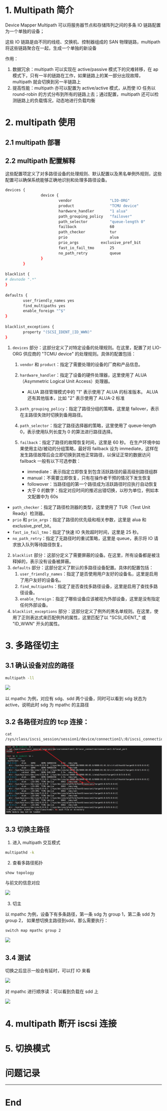 # 1. Multipath 简介

Device Mapper Multipath 可以将服务器节点和存储阵列之间的多条 IO 链路配置为一个单独的设备；

这些 IO 链路是由不同的线缆、交换机、控制器组成的 SAN 物理链路，multipath 将这些链路聚合在一起，生成一个单独的新设备

作用：

1. 数据冗余：multipath 可以实现在 active/passive 模式下的灾难转移，在 ap 模式下，只有一半的链路在工作，如果链路上的某一部分出现故障，multipath 就会切换到另一半链路上
2. 提高性能：multipath 亦可以配置为 active/active 模式，从而使 IO 任务以 round-robin 的方式分布到所有的链路上去；通过配置，multipath 还可以检测链路上的负载情况，动态地进行负载均衡

# 2. multipath 使用

## 2.1 multipath 部署

## 2.2 multipath 配置解释

这些配置项定义了对多路径设备的处理规则、默认配置以及黑名单例外规则，这些配置可以确保系统能够正确地识别和处理多路径设备。

```Bash
devices {
                device {
                        vendor                 "LIO-ORG"
                        product                "TCMU device"
                        hardware_handler       "1 alua"
                        path_grouping_policy   "failover"
                        path_selector          "queue-length 0"
                        failback               60
                        path_checker           tur
                        prio                   alua
                        prio_args          exclusive_pref_bit
                        fast_io_fail_tmo       25
                        no_path_retry          queue
                }
        }

blacklist {
# devnode ".*"
}

defaults {
        user_friendly_names yes
        find_multipaths yes
        enable_foreign "^$"
}

blacklist_exceptions {
        property "(SCSI_IDENT_|ID_WWN)"
}
```

1. `devices` 部分：这部分定义了对特定设备的处理规则。在这里，配置了对 LIO-ORG 供应商的 "TCMU device" 的处理规则。具体的配置包括：
   1. `vendor` 和 `product`：指定了需要处理的设备的厂商和产品信息。
   2. `hardware_handler`：指定了设备的硬件处理器，这里使用了 ALUA（Asymmetric Logical Unit Access）处理器。

      * ALUA 路径管理模式中的 "1" 表示使用了 ALUA 的标准版本。 ALUA 还有其他版本，比如 "2" 表示使用了 ALUA-2 标准
   3. `path_grouping_policy`：指定了路径分组的策略，这里是 failover，表示在主路径失效时切换到备用路径。
   4. `path_selector`：指定了路径选择器的策略，这里使用了 queue-length 0，表示使用队列长度为 0 的算法进行路径选择。
   5. `failback`：指定了路径的故障恢复时间，这里是 60 秒。
      在生产环境中如果使用主动/被动的分组策略，最好将 failback 设为 immediate，这样在发生路径故障后会立即切换到其他正常路径，以保证正常的数据访问
      failback 一般有以下可选参数：

      * immediate：表示指定立即恢复到包含活跃路径的最高级别路径组群
      * manual：不需要立即恢复，只有在操作者干预的情况下发生恢复
      * followover：当路径组的第一个路径成为活跃路径时应执行自动恢复
      * 大于 0 的数字：指定对应时间的推迟出错切换，以秒为单位，例如本文配置中为 60s

* `path_checker`：指定了路径检测器的类型，这里使用了 TUR（Test Unit Ready）检测器。
* `prio` 和 `prio_args`：指定了路径的优先级和相关参数，这里是 alua 和 exclusive_pref_bit。
* `fast_io_fail_tmo`：指定了快速 IO 失败超时时间，这里是 25 秒。
* `no_path_retry`：指定了无路径时的重试策略，这里是 queue，表示将 IO 请求放入队列等待路径恢复。

2. `blacklist` 部分：这部分定义了需要屏蔽的设备。在这里，所有设备都是被注释掉的，表示没有设备被屏蔽。
3. `defaults` 部分：这部分定义了默认的多路径设备配置。具体的配置包括：
   1. `user_friendly_names`：指定了是否使用用户友好的设备名，这里是启用了用户友好的设备名。
   2. `find_multipaths`：指定了是否查找多路径设备，这里是启用了查找多路径设备。
   3. `enable_foreign`：指定了哪些设备应该被视为外部设备，这里是没有指定任何外部设备。
4. `blacklist_exceptions` 部分：这部分定义了例外的黑名单规则。在这里，使用了正则表达式来匹配例外的属性，这里匹配了以 "SCSI_IDENT_" 或 "ID_WWN" 开头的属性。

# 3. 多路径切主

## 3.1 确认设备对应的路径

```Bash
multipath -ll
```

![](https://avfz9yyd53o.feishu.cn/space/api/box/stream/download/asynccode/?code=ZTM2NGQ2ZDdlOTMyMjg2ZGM3M2FkN2UwNDQwY2FmNWZfZHJMS3ZsbElCR0ZkaEVsQ2p4R3RsejhyRWFpNXpFMXBfVG9rZW46VHRpa2JkY1pGb3VsWkJ4bmZiMWN0S29Cbkp2XzE3MDM1NTY2NTc6MTcwMzU2MDI1N19WNA)

以 mpathc 为例，对应有 sdg、sdd 两个设备，同时可以看到 sdg 状态为 active，说明此时 sdg 为 mpathc 的主路径

## 3.2 各路径对应的 tcp 连接：

```
cat /sys/class/iscsi_session/session1/device/connection1\:0/iscsi_connection/connection1\:0/local_port

```

![1703821523724](image/multipath操作/1703821523724.png)

## 3.3 切换主路径

1. 进入 multipath 交互模式

```Bash
multipathd -k
```

2. 查看多路径拓扑

```Bash
show topology
```

与前文的信息对应

![](https://avfz9yyd53o.feishu.cn/space/api/box/stream/download/asynccode/?code=NDY2NjA0MzcwMzRhNzY1MTc2Yzk5NjkyMTFlOTkzYjhfUUh3VXJzVEJZMFpseTZNaTd3T3pWVFBpMDY5MVNESFZfVG9rZW46UGNJbWI4T29Eb2RQc1d4WDZBNWNVY1JFbmhjXzE3MDM1NTY2NTc6MTcwMzU2MDI1N19WNA)

3. 切主

以 mpathc 为例，设备下有多条路径，第一条 sdg 为 group 1，第二条 sdd 为 group 2， 如果想切换主路径到sdd，那么需要执行：

```Bash
switch map mpathc group 2
```

![](https://avfz9yyd53o.feishu.cn/space/api/box/stream/download/asynccode/?code=NzNiNWMwNzMwOTg5MDBkM2QzYTlmZTNmOGJiZjljOTZfQ1JESTFVU0Z3djE3TXlBS1Y2WHhhZjRiVVBaTUxsR1lfVG9rZW46SGJwcGJ6R1Q5bzNwTW94NHZMNmN1UjJSbmVkXzE3MDM1NTY2NTc6MTcwMzU2MDI1N19WNA)

## 3.4 测试

切换之后显示一般会有延时，可以打 IO 来看

![](https://avfz9yyd53o.feishu.cn/space/api/box/stream/download/asynccode/?code=YTA3MzgzNmI5NzdhMjk1NTM0ZmQ3N2JhYTQwMzhkNWVfQ25tSUNNTm5zajRkc2REMzFWMmFubjVzaXlTM1RHNTlfVG9rZW46QUVPTWJIZzI0bzNNWTl4YjNEcmMwaGZMbkxlXzE3MDM1NTY2NTc6MTcwMzU2MDI1N19WNA)

对 mpathc 进行顺序读：可以看到负载在 sdd 上

![](https://avfz9yyd53o.feishu.cn/space/api/box/stream/download/asynccode/?code=NGJlNDA3MzQxMDc2OWEwNjc2YjcyMjZmOGQ4OTBlZTdfQlVPb3hZT3ozTGFJaGlDcW00cjFYOWNvQkRkNHFoNVJfVG9rZW46T0VzZWI2T0wzb0hRVDR4VkhqVmNxMkNkbjRkXzE3MDM1NTY2NTc6MTcwMzU2MDI1N19WNA)

# 4. multipath 断开 iscsi 连接



# 5. 切换模式






# 问题记录

---

# End
